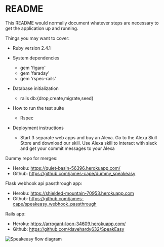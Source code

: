 # README

This README would normally document whatever steps are necessary to get the
application up and running.

Things you may want to cover:

* Ruby version
  2.4.1
  
* System dependencies
  - gem 'figaro'
  - gem 'faraday'
  - gem 'rspec-rails'
  
* Database initialization
  - rails db:{drop,create,migrate,seed}
  
* How to run the test suite
  - Rspec
  
* Deployment instructions
  - Start 3 separate web apps and buy an Alexa. Go to the Alexa Skill Store and download our skill. Use Alexa skill to interact with slack and get your commit messages to your Alexa
  
Dummy repo for merges:
* Heroku: https://quiet-basin-56396.herokuapp.com/
* Github: https://github.com/james-cape/dummy_speakeasy

Flask webhook api passthrough app:
* Heroku: https://shielded-mountain-70953.herokuapp.com
* Github: https://github.com/james-cape/speakeasy_webhook_passthrough

Rails app: 
* Heroku: https://arrogant-loon-34609.herokuapp.com/
* Github: https://github.com/davehardy632/SpeakEasy

![Speakeasy flow diagram](https://arrogant-loon-34609.herokuapp.com/assets/welcome/flow.png)
